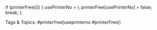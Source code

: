 if (printerFree[i])  {
usePrinterNo  = i;
printerFree[usePrinterNo]  = false;
break;
}

   Tags & Topics:
   #printerfree[useprinterno
   #printerFree[i